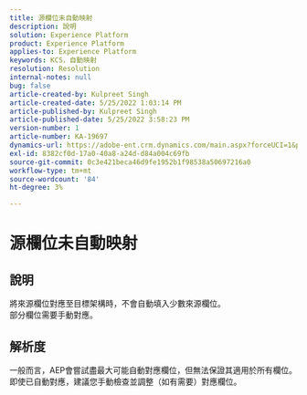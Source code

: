 ```yaml
---
title: 源欄位未自動映射
description: 說明
solution: Experience Platform
product: Experience Platform
applies-to: Experience Platform
keywords: KCS，自動映射
resolution: Resolution
internal-notes: null
bug: false
article-created-by: Kulpreet Singh
article-created-date: 5/25/2022 1:03:14 PM
article-published-by: Kulpreet Singh
article-published-date: 5/25/2022 3:58:23 PM
version-number: 1
article-number: KA-19697
dynamics-url: https://adobe-ent.crm.dynamics.com/main.aspx?forceUCI=1&pagetype=entityrecord&etn=knowledgearticle&id=c91c2f02-2bdc-ec11-a7b6-0022480b05aa
exl-id: 8382cf0d-17a0-40a8-a24d-d84a004c69fb
source-git-commit: 0c3e421beca46d9fe1952b1f98538a50697216a0
workflow-type: tm+mt
source-wordcount: '84'
ht-degree: 3%

---
```


# 源欄位未自動映射

## 說明

將來源欄位對應至目標架構時，不會自動填入少數來源欄位。
<br>部分欄位需要手動對應。

## 解析度


一般而言，AEP會嘗試盡最大可能自動對應欄位，但無法保證其適用於所有欄位。 即使已自動對應，建議您手動檢查並調整（如有需要）對應欄位。
